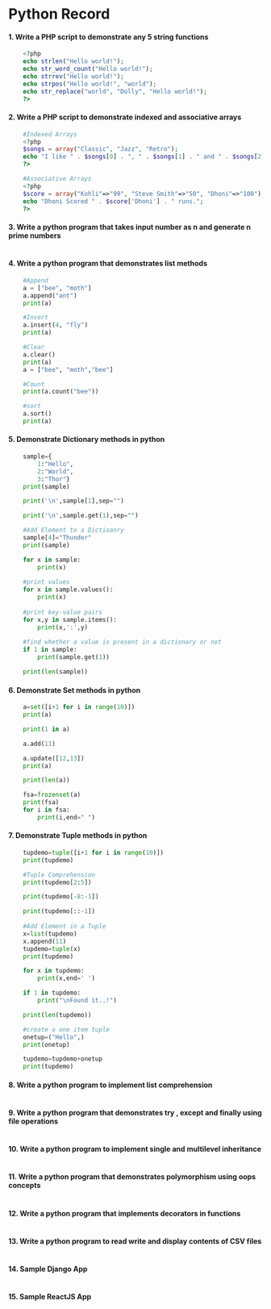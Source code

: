 # Python Record
#### 1. Write a PHP script to demonstrate any 5 string functions
```php
    <?php
    echo strlen("Hello world!");
    echo str_word_count("Hello world!");
    echo strrev("Hello world!");
    echo strpos("Hello world!", "world");
    echo str_replace("world", "Dolly", "Hello world!");
    ?>
```
#### 2. Write a PHP script to demonstrate indexed and associative arrays
```php
    #Indexed Arrays
    <?php
    $songs = array("Classic", "Jazz", "Retro");
    echo "I like " . $songs[0] . ", " . $songs[1] . " and " . $songs[2] . ".";
    ?>

    #Associative Arrays
    <?php
    $score = array("Kohli"=>"99", "Steve Smith"=>"50", "Dhoni"=>"100");
    echo "Dhoni Scored " . $score['Dhoni'] . " runs.";
    ?>
```
#### 3. Write a python program that takes input number as n and generate n prime numbers
```py
```
#### 4. Write a python program that demonstrates list methods
```py
    #Append
    a = ["bee", "moth"]
    a.append("ant")
    print(a)

    #Insert
    a.insert(4, "fly")
    print(a)

    #Clear
    a.clear()
    print(a)
    a = ["bee", "moth","bee"]

    #Count
    print(a.count("bee"))

    #sort
    a.sort()
    print(a)
```
#### 5. Demonstrate Dictionary methods in python
```py
    sample={
        1:"Hello",
        2:"World",
        3:"Thor"}
    print(sample)

    print('\n',sample[1],sep="")

    print('\n',sample.get(1),sep="")

    #Add Element to a Dictioanry 
    sample[4]="Thunder"
    print(sample)

    for x in sample:
        print(x)
    
    #print values
    for x in sample.values():
        print(x)
    
    #print key-value pairs
    for x,y in sample.items():
        print(x,':',y)
    
    #find whether a value is present in a dictionary or not
    if 1 in sample:
        print(sample.get(1))

    print(len(sample))
```
#### 6. Demonstrate Set methods in python
```py
    a=set([i+1 for i in range(10)])
    print(a)

    print(1 in a)

    a.add(11)

    a.update([12,13])
    print(a)

    print(len(a))

    fsa=frozenset(a)
    print(fsa)
    for i in fsa:
        print(i,end=" ")
```
#### 7. Demonstrate Tuple methods in python
```py
    tupdemo=tuple([i+1 for i in range(10)])
    print(tupdemo)

    #Tuple Comprehension
    print(tupdemo[2:5])

    print(tupdemo[-8:-1])

    print(tupdemo[::-1])
    
    #Add Element in a Tuple
    x=list(tupdemo)
    x.append(11)
    tupdemo=tuple(x)
    print(tupdemo)

    for x in tupdemo:
        print(x,end=' ')

    if 1 in tupdemo:
        print("\nFound it..!")

    print(len(tupdemo))

    #create a one item tuple
    onetup=("Hello",)
    print(onetup)

    tupdemo=tupdemo+onetup
    print(tupdemo)
```
#### 8. Write a python program to implement list comprehension
```py
```
#### 9. Write a python program that demonstrates try , except and finally using file operations
```py
```
#### 10. Write a python program to implement single and multilevel inheritance
```py
```
#### 11. Write a python program that demonstrates polymorphism using oops concepts
```py
```
#### 12. Write a python program that implements decorators in functions
```py
```
#### 13. Write a python program to read write and display contents of CSV files
```py
```
#### 14. Sample Django App
```py
```
#### 15. Sample ReactJS App
```py
```